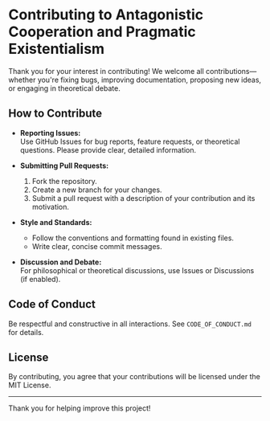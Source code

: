 # Contributing to Antagonistic Cooperation and Pragmatic Existentialism

Thank you for your interest in contributing! We welcome all contributions—whether you're fixing bugs, improving documentation, proposing new ideas, or engaging in theoretical debate.

## How to Contribute

- **Reporting Issues:**  
  Use GitHub Issues for bug reports, feature requests, or theoretical questions. Please provide clear, detailed information.

- **Submitting Pull Requests:**  
  1. Fork the repository.
  2. Create a new branch for your changes.
  3. Submit a pull request with a description of your contribution and its motivation.

- **Style and Standards:**  
  - Follow the conventions and formatting found in existing files.
  - Write clear, concise commit messages.

- **Discussion and Debate:**  
  For philosophical or theoretical discussions, use Issues or Discussions (if enabled).

## Code of Conduct

Be respectful and constructive in all interactions. See `CODE_OF_CONDUCT.md` for details.

## License

By contributing, you agree that your contributions will be licensed under the MIT License.

---

Thank you for helping improve this project!
